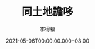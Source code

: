 ---
issue: 427
title: 同土地譫哆
author: 李得福
language: 南四縣
date: 2021-05-06T00:00:00.000+08:00
topic: 抒懷
difficulty: 2
wikidata: Q131449230
wikidata_link: https://www.wikidata.org/wiki/Q131449230
---